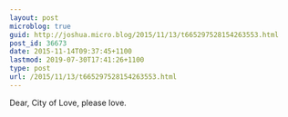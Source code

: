 ```yaml
---
layout: post
microblog: true
guid: http://joshua.micro.blog/2015/11/13/t665297528154263553.html
post_id: 36673
date: 2015-11-14T09:37:45+1100
lastmod: 2019-07-30T17:41:26+1100
type: post
url: /2015/11/13/t665297528154263553.html
---
```

Dear, City of Love, please love.
